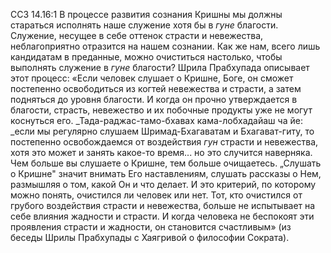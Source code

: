 ССЗ 14.16:1	В процессе развития сознания Кришны мы должны стараться исполнять наше служение хотя бы в _гуне_ благости. Служение, несущее в себе оттенок страсти и невежества, неблагоприятно отразится на нашем сознании. Как же нам, всего лишь кандидатам в преданные, можно очиститься настолько, чтобы выполнять служение в _гуне_ благости? Шрила Прабхупада описывает этот процесс: «Если человек слушает о Кришне, Боге, он сможет постепенно освободиться из когтей невежества и страсти, а затем подняться до уровня благости. И когда он прочно утверждается в благости, страсть, невежество и их побочные продукты уже не могут коснуться его. _Тада-раджас-тамо-бхавах кама-лобхадайаш ча йе: _если мы регулярно слушаем Шримад-Бхагаватам и Бхагават-гиту, то постепенно освобождаемся от воздействия _гун_ страсти и невежества, хотя это может и занять какое-то время... но это случится наверняка. Чем больше вы слушаете о Кришне, тем больше очищаетесь. „Слушать о Кришне" значит внимать Его наставлениям, слушать рассказы о Нем, размышляя о том, какой Он и что делает. И это критерий, по которому можно понять, очистился ли человек или нет. Тот, кто очистился от грубого воздействия страсти и невежества, больше не испытывает на себе влияния жадности и страсти. И когда человека не беспокоят эти проявления страсти и жадности, он становится счастливым» (из беседы Шрилы Прабхупады с Хаягривой о философии Сократа).